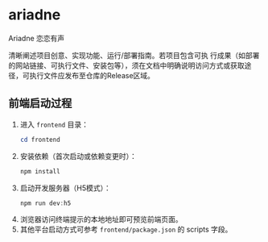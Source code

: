 # ariadne
Ariadne   恋恋有声

清晰阐述项目创意、实现功能、运行/部署指南。若项目包含可执
行成果（如部署的网站链接、可执行文件、安装包等），须在文档中明确说明访问方式或获取途
径，可执行文件应发布至仓库的Release区域。

## 前端启动过程

1. 进入 `frontend` 目录：
	```powershell
	cd frontend
	```
2. 安装依赖（首次启动或依赖变更时）：
	```powershell
	npm install
	```
3. 启动开发服务器（H5模式）：
	```powershell
	npm run dev:h5
	```
4. 浏览器访问终端提示的本地地址即可预览前端页面。
5. 其他平台启动方式可参考 `frontend/package.json` 的 scripts 字段。